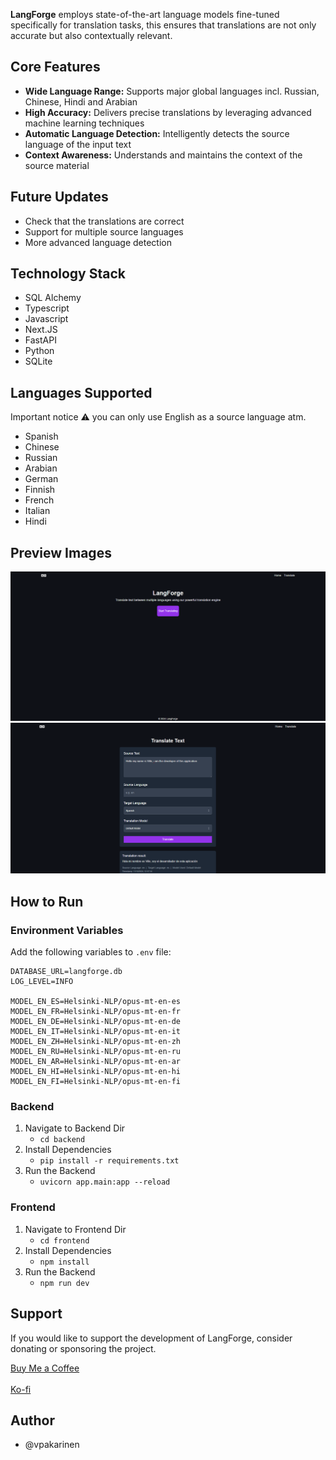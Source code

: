 **LangForge** employs state-of-the-art language models fine-tuned specifically for translation tasks, this ensures that translations are not only accurate but also contextually relevant.

## Core Features
- **Wide Language Range:** Supports major global languages incl. Russian, Chinese, Hindi and Arabian
- **High Accuracy:** Delivers precise translations by leveraging advanced machine learning techniques
- **Automatic Language Detection:** Intelligently detects the source language of the input text
- **Context Awareness:** Understands and maintains the context of the source material

## Future Updates
- Check that the translations are correct
- Support for multiple source languages
- More advanced language detection

## Technology Stack
- SQL Alchemy
- Typescript
- Javascript
- Next.JS
- FastAPI
- Python
- SQLite

## Languages Supported
Important notice ⚠️ you can only use English as a source language atm.

- Spanish
- Chinese
- Russian
- Arabian
- German
- Finnish
- French
- Italian
- Hindi

## Preview Images

![Preview 1](preview/langforge_homepage_3.png)
![Preview 2](preview/langforge_translation_3.png)

## How to Run

### Environment Variables
Add the following variables to `.env` file:

```
DATABASE_URL=langforge.db
LOG_LEVEL=INFO

MODEL_EN_ES=Helsinki-NLP/opus-mt-en-es
MODEL_EN_FR=Helsinki-NLP/opus-mt-en-fr
MODEL_EN_DE=Helsinki-NLP/opus-mt-en-de
MODEL_EN_IT=Helsinki-NLP/opus-mt-en-it
MODEL_EN_ZH=Helsinki-NLP/opus-mt-en-zh
MODEL_EN_RU=Helsinki-NLP/opus-mt-en-ru
MODEL_EN_AR=Helsinki-NLP/opus-mt-en-ar
MODEL_EN_HI=Helsinki-NLP/opus-mt-en-hi
MODEL_EN_FI=Helsinki-NLP/opus-mt-en-fi
```

### Backend
1. Navigate to Backend Dir
   - `cd backend`
2. Install Dependencies
   - `pip install -r requirements.txt`
3. Run the Backend
   - `uvicorn app.main:app --reload`
### Frontend
1. Navigate to Frontend Dir
   - `cd frontend`
2. Install Dependencies
   - `npm install`
3. Run the Backend
   - `npm run dev`
  
## Support
If you would like to support the development of LangForge, consider donating or sponsoring the project.

[Buy Me a Coffee](https://www.buymeacoffee.com/pavi103)
<br/>
<br/>
[Ko-fi](https://ko-fi.com/pavi103)

## Author
- @vpakarinen
